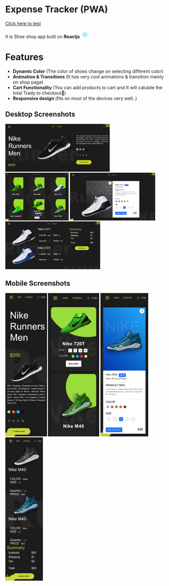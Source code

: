 # Expense Tracker (PWA)

[Click here to test](https://boots-shop.surge.sh/)

It is Shoe shop app built on **Reactjs** <code><img width=24px src="https://raw.githubusercontent.com/github/explore/80688e429a7d4ef2fca1e82350fe8e3517d3494d/topics/react/react.png"></code>

# Features

- **Dynamic Color** (The color of shoes change on selecting different color)
- **Animation & Transitions** (It has very cool animations & transition mainly on shop page)
- **Cart Functionality** (You can add products to cart and It will calulate the total Trady to checkout🙂)
- **Responsive design** (fits on most of the devices very well..)

## Desktop Screenshots

<img src = "screenshots/home-desktop.png" height = 150;> <img src = "screenshots/shop-desktop.png" height = 150;> <img src = "screenshots/item-desktop.png" height= 150;> <img src = "screenshots/cart-desktop.png" height = 150;>

## Mobile Screenshots

<img src = "screenshots/home.png" height = 450;> <img src = "screenshots/shop.png" height = 450;> <img src = "screenshots/item.png" height = 450;> <img src = "screenshots/cart.png" height = 450;>
